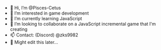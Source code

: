 - 👋 Hi, I’m @Pisces-Cetus
- 👀 I’m interested in game development
- 🌱 I’m currently learning JavaScript
- 💞️ I’m looking to collaborate on a JavaScript incremental game that I'm creating
- 📫 Contact: (Discord) @zks9982
- 🤔 Might edit this later...

<!---
Pisces-Cetus/Pisces-Cetus is a ✨ special ✨ repository because its `README.md` (this file) appears on your GitHub profile.
You can click the Preview link to take a look at your changes.
--->
